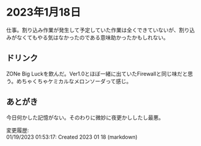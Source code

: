 # 2023年1月18日

仕事。割り込み作業が発生して予定していた作業は全くできていないが、割り込みがなくてもやる気はなかったのである意味助かったかもしれない。

## ドリンク

ZONe Big Luckを飲んだ。Ver1.0とほぼ一緒に出ていたFirewallと同じ味だと思う。めちゃくちゃケミカルなメロンソーダって感じ。

## あとがき

今日何かした記憶がない。そのわりに微妙に夜更かししたし最悪。

変更履歴:  
01/19/2023 01:53:17: Created 2023 01 18 (markdown)  
